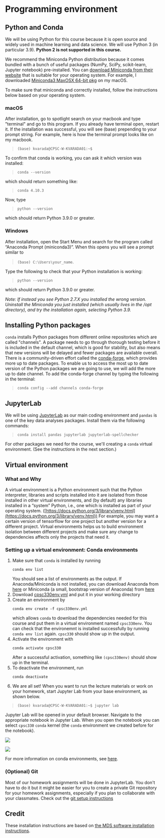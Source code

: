 # Programming environment

## Python and Conda

We will be using Python for this course because it is open source and widely used in machine learning and data science. We will use Python 3 (in particular 3.9). **Python 2 is not supported in this course.**

We recommend the Miniconda Python distribution because it comes bundled with a bunch of useful packages (NumPy, SciPy, scikit-learn, Jupyter notebook) pre-installed. You can [download Miniconda from their website](https://docs.conda.io/en/latest/miniconda.html) that is suitable for your operating system. For example, I downloaded [Miniconda3 MaxOSX 64-bit pkg](https://repo.anaconda.com/miniconda/Miniconda3-latest-MacOSX-x86_64.pkg) on my macOS.  

To make sure that miniconda and correctly installed, follow the instructions below based on your operating system. 

### macOS

After installation, go to spotlight search on your macbook and type "terminal" and go to this program. If you already have terminal open,  restart it. If the installation was successful, you will see (base) prepending to your prompt string. For example, here is how the terminal prompt looks like on my macbook. 

> ```(base) kvarada@CPSC-W-KVARADA01:~$```

To confirm that conda is working, you can ask it which version was installed:

> ```conda --version```

which should return something like: 

> ```conda 4.10.3```

Now, type 

> ```python --version``` 

which should return Python 3.9.0 or greater. 


### Windows

After installation, open the Start Menu and search for the program called “Anaconda Prompt (miniconda3)”. When this opens you will see a prompt similar to 

> ```(base) C:\Users\your_name```. 

Type the following to check that your Python installation is working:

> ```python --version```

which should return Python 3.9.0 or greater. 

_Note: If instead you see Python 2.7.X you installed the wrong version. Uninstall the Miniconda you just installed (which usually lives in the /opt directory), and try the installation again, selecting Python 3.9._


## Installing Python packages

`conda` installs Python packages from different online repositories which are called "channels". A package needs to go through thorough testing before it is included in the default channel, which is good for stability, but also means that new versions will be delayed and fewer packages are available overall. There is a community-driven effort called the [conda-forge](https://conda-forge.org/), which provides more up to date packages. To enable us to access the most up to date version of the Python packages we are going to use, we will add the more up to date channel. To add the conda-forge channel by typing the following in the terminal:

> ```conda config --add channels conda-forge```

## JupyterLab

We will be using [JupyterLab](https://jupyter.org/) as our main coding environment and `pandas` is one of the key data analyses packages. Install them via the following commands:

> ```conda install pandas jupyterlab jupyterlab-spellchecker```

For other packages we need for the course, we'll creating a `conda` virtual environment. (See the instructions in the next section.)

## Virtual environment

### What and Why
A virtual environment is a Python environment such that the Python interpreter, libraries and scripts installed into it are isolated from those installed in other virtual environments, and (by default) any libraries installed in a “system” Python, i.e., one which is installed as part of your operating system. ([https://docs.python.org/3/library/venv.html](https://docs.python.org/3/library/venv.html)) For example, you may want a certain version of tensorflow for one project but another version for a different project. Virtual environments helps us to build environment isolation between different projects and make sure any change to dependencies affects only the projects that need it.

### Setting up a virtual environment: Conda environments

1. Make sure that `conda` is installed by running
    ```
    conda env list
    ```
    You should see a list of environments as the output. If Anaconda/Miniconda is not installed, you can download Anaconda from [here](https://www.anaconda.com/download/) or Miniconda (a small, bootstrap version of Anaconda) from [here](https://docs.conda.io/en/latest/miniconda.html)
2. Download [cpsc330env.yml](cpsc330env.yml) and put it in your working directory
3. Create an environment by
    ```
    conda env create -f cpsc330env.yml
    ```
    which allows `conda` to download the dependencies needed for this course and put them in a virtual environment named `cpsc330env`.
    You can check that the environemnt is installed successfully by running `conda env list` again. `cpsc330` should show up in the output.
4. Activate the environment with
    ```
    conda activate cpsc330
    ```
    After a successful activation, something like `(cpsc330env)` should show up in the terminal.
5. To deactivate the environment, run
    ```
    conda deactivate
    ```    
6. We are all set! When you want to run the lecture materials or work on your homework, start Jupyter Lab from your base environment, as shown below.

> ```(base) kvarada@CPSC-W-KVARADA01:~$ jupyter lab```

Jupyter Lab will be opened in your default browser. Navigate to the appropriate notebook in Jupyter Lab. When you open the notebook you can select `cpsc330` `conda` kernel (the `conda` environment we created before for the notebook). 

![](../lectures/img/conda-kernel.png)

![](../lectures/img/conda-env.png)
    
For more information on conda environments, see [here](https://docs.conda.io/projects/conda/en/latest/user-guide/tasks/manage-environments.html).

### (Optional) Git 

Most of our homework assignments will be done in JupyterLab. You don't have to do it but it might be easier for you to create a private Git repository for your homework assignments, especially if you plan to collaborate with your classmates. Check out the [git setup instructions](https://github.com/UBC-CS/cpsc330/blob/master/docs/git_installation.md)

		
## Credit

These installation instructions are based on [the MDS software installation instructions](https://ubc-mds.github.io/resources_pages/installation_instructions/).
